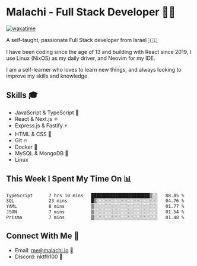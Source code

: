 # Malachi - Full Stack Developer 🚀🔥
[![wakatime](https://wakatime.com/badge/user/112ec769-e669-4b78-a46f-cf4343930741.svg)](https://wakatime.com/@112ec769-e669-4b78-a46f-cf4343930741)

A self-taught, passionate Full Stack developer from Israel 🇮🇱

I have been coding since the age of 13 and building with React since 2019, I use Linux (NixOS) as my daily driver, and Neovim for my IDE.

I am a self-learner who loves to learn new things, and always looking to improve my skills and knowledge.

## Skills 🎓
- JavaScript & TypeScript 💎
- React & Next.js ⚛️
- Express.js & Fastify ⚡️
- HTML & CSS 🎨
- Git 🔥
- Docker 🐳
- MySQL & MongoDB 💾
- Linux

## This Week I Spent My Time On 📊
<!--START_SECTION:waka-->

```txt
TypeScript      7 hrs 10 mins   ██████████████████████▒░░   88.85 %
SQL             23 mins         █▒░░░░░░░░░░░░░░░░░░░░░░░   04.76 %
YAML            8 mins          ▒░░░░░░░░░░░░░░░░░░░░░░░░   01.77 %
JSON            7 mins          ▒░░░░░░░░░░░░░░░░░░░░░░░░   01.54 %
Prisma          7 mins          ▒░░░░░░░░░░░░░░░░░░░░░░░░   01.48 %
```

<!--END_SECTION:waka-->


## Connect With Me 📱
- Email: me@malachi.io 📧
- Discord: nktfh100 👾

